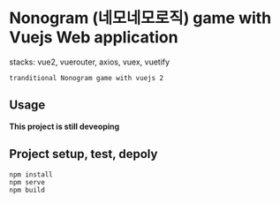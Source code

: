 # Nonogram (네모네모로직) game with Vuejs Web application
stacks: vue2, vuerouter, axios, vuex, vuetify

``tranditional Nonogram game with vuejs 2 ``

## Usage

**This project is still deveoping**

## Project setup, test, depoly
```
npm install
npm serve
npm build
```
